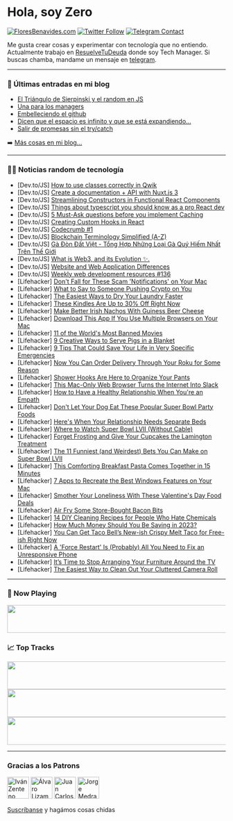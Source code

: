 # Hola, soy Zero

[![FloresBenavides.com](https://img.shields.io/website?down_message=oops&label=MiBlog&style=for-the-badge&up_message=online&url=https%3A%2F%2Ffloresbenavides.com)](https://floresbenavides.com) [![Twitter Follow](https://img.shields.io/twitter/follow/ZeroDragon?color=%231DA1F2&label=Follow&logo=twitter&logoColor=ffffff&style=for-the-badge)](https://twitter.com/zerodragon) [![Telegram Contact](https://img.shields.io/badge/escr%C3%ADbeme-ZeroDragon-%2326A5E4?style=for-the-badge&logo=telegram)](https://t.me/zerodragon)

Me gusta crear cosas y experimentar con tecnología que no entiendo.
Actualmente trabajo en [ResuelveTuDeuda](http://github.com/resuelve) donde soy Tech Manager.
Si buscas chamba, mandame un mensaje en [telegram](https://t.me/zerodragon).

---

### 📕 Últimas entradas en mi blog
<!-- BLOG-POST-LIST:START -->
- [El Triángulo de Sierpinski y el random en JS](https://floresbenavides.com/el-triangulo-de-sierpinski-y-el-random-en-js/)
- [Una para los managers](https://floresbenavides.com/una-para-los-managers/)
- [Embelleciendo el github](https://floresbenavides.com/embelleciendo-el-github/)
- [Dicen que el espacio es infinito y que se está expandiendo…](https://floresbenavides.com/dicen-que-el-espacio-es-infinito-y-que-se-esta-expandiendo/)
- [Salir de promesas sin el try/catch](https://floresbenavides.com/salir-de-promesas-sin-el-try-catch/)
<!-- BLOG-POST-LIST:END -->

➡️ [Más cosas en mi blog...](https://floresbenavides.com)

---

### 👨‍💻 Noticias random de tecnología
<!-- TECH-POSTS:START -->
- [Dev.to/JS] [How to use classes correctly in Qwik](https://dev.to/mrdreix/how-to-use-classes-correctly-in-qwik-3omi)
- [Dev.to/JS] [Create a documentation + API with Nuxt.js 3](https://dev.to/guillaumeduhan/create-a-documentation-api-with-nuxtjs-3-4cf2)
- [Dev.to/JS] [Streamlining Constructors in Functional React Components](https://dev.to/bytebodger/streamlining-constructors-in-functional-react-components-8pe)
- [Dev.to/JS] [Things about typescript you should know as a pro React dev](https://dev.to/mr_mornin_star/things-about-typescript-you-should-know-as-a-pro-react-dev-1oca)
- [Dev.to/JS] [5 Must-Ask questions before you implement Caching](https://dev.to/dashsaurabh/5-must-ask-questions-before-you-implement-caching-1md2)
- [Dev.to/JS] [Creating Custom Hooks in React](https://dev.to/nitinfab/creating-custom-hooks-in-react-4096)
- [Dev.to/JS] [Codecrumb #1](https://dev.to/shehabelhariry/codecrumb-1-556p)
- [Dev.to/JS] [Blockchain Terminology Simplified &lpar;A-Z&rpar;](https://dev.to/legaciespanda/blockchain-terminology-simplified-a-z-59ke)
- [Dev.to/JS] [Gà Đòn Đất Việt - Tổng Hợp Những Loại Gà Quý Hiếm Nhất Trên Thế Giới](https://dev.to/gadondatviet/ga-don-dat-viet-tong-hop-nhung-loai-ga-quy-hiem-nhat-tren-the-gioi-gp7)
- [Dev.to/JS] [What is Web3, and its Evolution ✨.](https://dev.to/akshaykurhekar/what-is-web3-and-its-evolution--1dj1)
- [Dev.to/JS] [Website and Web Application Differences](https://dev.to/fireartd/website-and-web-application-differences-48ke)
- [Dev.to/JS] [Weekly web development resources #136](https://dev.to/vincenius/weekly-web-development-resources-136-4kak)
- [Lifehacker] [Don&#39;t Fall for These Scam &#39;Notifications&#39; on Your Mac](https://lifehacker.com/dont-fall-for-these-scam-notifications-on-your-mac-1850084726)
- [Lifehacker] [What to Say to Someone Pushing Crypto on You](https://lifehacker.com/what-to-say-to-someone-pushing-crypto-at-you-1850084439)
- [Lifehacker] [The Easiest Ways to Dry Your Laundry Faster](https://lifehacker.com/the-easiest-ways-to-dry-your-laundry-faster-1850082752)
- [Lifehacker] [These Kindles Are Up to 30% Off Right Now](https://lifehacker.com/these-kindles-are-up-to-30-off-right-now-1850083935)
- [Lifehacker] [Make Better Irish Nachos With Guiness Beer Cheese](https://lifehacker.com/make-better-irish-nachos-with-guiness-beer-cheese-1850084017)
- [Lifehacker] [Download This App If You Use Multiple Browsers on Your Mac](https://lifehacker.com/download-this-app-if-you-use-multiple-browsers-on-your-1850083609)
- [Lifehacker] [11 of the World&#39;s Most Banned Movies](https://lifehacker.com/11-of-the-worlds-most-banned-movies-1850076182)
- [Lifehacker] [9 Creative Ways to Serve Pigs in a Blanket](https://lifehacker.com/9-creative-ways-to-serve-pigs-in-a-blanket-1850083389)
- [Lifehacker] [9 Tips That Could Save Your Life in Very Specific Emergencies](https://lifehacker.com/9-tips-that-could-save-your-life-in-very-specific-emerg-1850082781)
- [Lifehacker] [Now You Can Order Delivery Through Your Roku for Some Reason](https://lifehacker.com/now-you-can-order-delivery-through-your-roku-for-some-r-1850082697)
- [Lifehacker] [Shower Hooks Are Here to Organize Your Pants](https://lifehacker.com/shower-hooks-are-here-to-organize-your-pants-1850082592)
- [Lifehacker] [This Mac-Only Web Browser Turns the Internet Into Slack](https://lifehacker.com/this-mac-only-web-browser-turns-the-internet-into-slack-1850081492)
- [Lifehacker] [How to Have a Healthy Relationship When You&#39;re an Empath](https://lifehacker.com/how-to-have-a-healthy-relationship-when-youre-an-empath-1850080332)
- [Lifehacker] [Don&#39;t Let Your Dog Eat These Popular Super Bowl Party Foods](https://lifehacker.com/dont-let-your-dog-eat-these-popular-super-bowl-party-fo-1850080895)
- [Lifehacker] [Here&#39;s When Your Relationship Needs Separate Beds](https://lifehacker.com/heres-when-your-relationship-needs-separate-beds-1850080366)
- [Lifehacker] [Where to Watch Super Bowl LVII &lpar;Without Cable&rpar;](https://lifehacker.com/where-to-watch-super-bowl-lvii-without-cable-1850080142)
- [Lifehacker] [Forget Frosting and Give Your Cupcakes the Lamington Treatment](https://lifehacker.com/forget-frosting-and-give-your-cupcakes-the-lamington-tr-1850080297)
- [Lifehacker] [The 11 Funniest &lpar;and Weirdest&rpar; Bets You Can Make on Super Bowl LVII](https://lifehacker.com/the-11-finniest-and-weirdest-bets-you-can-make-on-sup-1850080057)
- [Lifehacker] [This Comforting Breakfast Pasta Comes Together in 15 Minutes](https://lifehacker.com/this-comforting-breakfast-pasta-comes-together-in-15-mi-1850079470)
- [Lifehacker] [7 Apps to Recreate the Best Windows Features on Your Mac](https://lifehacker.com/7-apps-to-recreate-the-best-windows-features-on-your-ma-1850077805)
- [Lifehacker] [Smother Your Loneliness With These Valentine&#39;s Day Food Deals](https://lifehacker.com/smother-your-loneliness-with-these-valentines-day-food-1850079540)
- [Lifehacker] [Air Fry Some Store-Bought Bacon Bits](https://lifehacker.com/air-fry-some-store-bought-bacon-bits-1850079590)
- [Lifehacker] [14 DIY Cleaning Recipes for People Who Hate Chemicals](https://lifehacker.com/14-diy-cleaning-recipes-for-people-who-hate-chemicals-1850079064)
- [Lifehacker] [How Much Money Should You Be Saving in 2023?](https://lifehacker.com/how-much-money-should-you-be-saving-in-2023-1850070942)
- [Lifehacker] [You Can Get Taco Bell’s New-ish Crispy Melt Taco for Free-ish Right Now](https://lifehacker.com/you-can-get-taco-bell-s-new-ish-crispy-melt-taco-for-fr-1850078656)
- [Lifehacker] [A &#39;Force Restart&#39; Is &lpar;Probably&rpar; All You Need to Fix an Unresponsive Phone](https://lifehacker.com/a-force-restart-is-probably-all-you-need-to-fix-an-un-1850078519)
- [Lifehacker] [It’s Time to Stop Arranging Your Furniture Around the TV](https://lifehacker.com/it-s-time-to-stop-arranging-your-furniture-around-the-t-1850078028)
- [Lifehacker] [The Easiest Way to Clean Out Your Cluttered Camera Roll](https://lifehacker.com/the-easiest-way-to-clean-out-your-cluttered-camera-roll-1850078341)<!-- TECH-POSTS:END -->

---

### 🎵 Now Playing
<a href="https://spotify-now-playing-dun.vercel.app/now-playing?open"><img src="https://spotify-now-playing-dun.vercel.app/now-playing" width="540" height="64"></a>

### 📈 Top Tracks
<a href="https://spotify-now-playing-dun.vercel.app/top-tracks?i=1&open"><img src="https://spotify-now-playing-dun.vercel.app/top-tracks?i=1" width="540" height="64"></a>
<a href="https://spotify-now-playing-dun.vercel.app/top-tracks?i=2&open"><img src="https://spotify-now-playing-dun.vercel.app/top-tracks?i=2" width="540" height="64"></a>
<a href="https://spotify-now-playing-dun.vercel.app/top-tracks?i=3&open"><img src="https://spotify-now-playing-dun.vercel.app/top-tracks?i=3" width="540" height="64"></a>

---

### Gracias a los Patrons
[<img src="https://avatars.githubusercontent.com/u/243380?v=4" alt="Iván Zenteno" width="50px">](https://github.com/k001) [<img src="https://avatars.githubusercontent.com/u/19955639?v=4" alt="Álvaro Lizama" width="50px">](https://github.com/alvarolizama) [<img src="https://avatars.githubusercontent.com/u/2718753?v=4" alt="Juan Carlos Ruiz" width="50px">](https://github.com/JuanCrg90) [<img src="https://avatars.githubusercontent.com/u/37025?v=4" alt="Jorge Medrano" width="50px">](https://github.com/h1pp1e) 

[Suscríbanse](https://www.patreon.com/zerodragon) y hagámos cosas chidas
